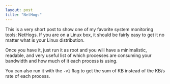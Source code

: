 ```yaml
---
layout: post
title: "NetHogs"
---
```


This is a very short post to show one of my favorite system monitoring tools:
NetHogs. If you are on a Linux box, it should be fairly easy to get it no
matter what is your Linux distribution.

Once you have it, just run it as root and you will have a minimalistic,
readable, and very useful list of which processes are consuming your bandwidth
and how much of it each process is using.

You can also run it with the `-v1` flag to get the sum of KB instead of the
KB/s rate of each process.
